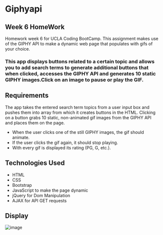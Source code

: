 # Giphyapi

## Week 6 HomeWork 

Homework week 6 for UCLA Coding BootCamp.
This assignment makes use of the GIPHY API to make a dynamic web page that populates with gifs of your choice.

### This app displays buttons related to a certain topic and allows you to add search terms to generate additional buttons that when clicked, accesses the GIPHY API and generates 10 static GIPHY images.Click on an image to pause or play the GIF.

## Requirements
The app takes the entered search term topics from a user input box and pushes them into array from which it creates buttons in the HTML. Clicking on a button grabs 10 static, non-animated gif images from the GIPHY API and places them on the page.

- When the user clicks one of the still GIPHY images, the gif should animate.
- If the user clicks the gif again, it should stop playing.
- With every gif is displayed its rating (PG, G, etc.).

## Technologies Used

- HTML
- CSS
- Bootstrap
- JavaScript to make the page dynamic
- jQuery for Dom Manipulation
- AJAX for API GET requests


## Display
![image](https://i.imgur.com/2nYsmBD.png)
